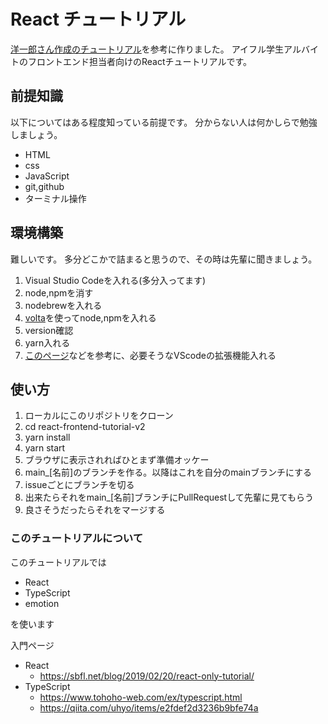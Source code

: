 # React チュートリアル

[洋一郎さん作成のチュートリアル](https://github.com/pj100-team/react-frontend-tutorial)を参考に作りました。
アイフル学生アルバイトのフロントエンド担当者向けのReactチュートリアルです。

## 前提知識

以下についてはある程度知っている前提です。
分からない人は何かしらで勉強しましょう。

- HTML
- css
- JavaScript
- git,github
- ターミナル操作

## 環境構築

難しいです。
多分どこかで詰まると思うので、その時は先輩に聞きましょう。

1. Visual Studio Codeを入れる(多分入ってます)
2. node,npmを消す
3. nodebrewを入れる
4. [volta](https://volta.sh/)を使ってnode,npmを入れる
5. version確認
6. yarn入れる
10. [このページ](https://qiita.com/newt0/items/b7810fb38c339ec5e4a7)などを参考に、必要そうなVScodeの拡張機能入れる

## 使い方

1. ローカルにこのリポジトリをクローン
2. cd react-frontend-tutorial-v2
3. yarn install
4. yarn start
5. ブラウザに表示されればひとまず準備オッケー
7. main_[名前]のブランチを作る。以降はこれを自分のmainブランチにする
8. issueごとにブランチを切る
9. 出来たらそれをmain_[名前]ブランチにPullRequestして先輩に見てもらう
10. 良さそうだったらそれをマージする

### このチュートリアルについて

このチュートリアルでは

- React
- TypeScript
- emotion

を使います

入門ページ
- React
  - https://sbfl.net/blog/2019/02/20/react-only-tutorial/
- TypeScript
  - https://www.tohoho-web.com/ex/typescript.html
  - https://qiita.com/uhyo/items/e2fdef2d3236b9bfe74a




